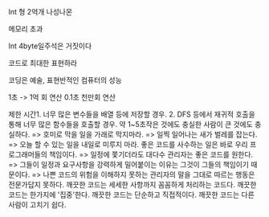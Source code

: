 Int 형 2억개 나성나몬

메모리 초과

Int 4byte일주석은 거짓이다

코드로 최대한 표현하라

코딩은 예술, 표현반적인
컴퓨터의 성능

1초 -> 1억 회 연산
0.1초 천만회 연산

제한 시간1.  너무 많은 변수들을 배열 등에 저장할 경우.
2. DFS 등에서 재귀적 호출을 통해 너무 많은 함수들을 호출할 경우. 약 1~5초작은 것에도 충실한 사람이 큰 것에도 충실하다.
=> 호미로 막을 일을 가래로 막지마라.
=> 일찍 일어나는 새가 벌레를 잡는다.
=> 오늘 할 수 있는 일을 내일로 미루지 마라.
좋은 코드를 사수하는 일은 바로 우리 프로그래머들의 책임이다.
=> 일정에 쫓기더라도 대다수 관리자는 좋은 코드를 원한다.
=> 그들이 일정과 요구사항을 강력하게 밀어붙이는 이유는 그것이 그들의 책임이기 때문이다.
=> 나쁜 코드의 위험을 이해하지 못하는 관리자의 말을 그대로 따르는 행동은 전문가답지 못하다.
깨끗한 코드는 세세한 사항까지 꼼꼼하게 처리하는 코드다.
깨끗한 코드는 한가지에 '집중'한다.
깨끗한 코드는 단순하고 직접적이다.
깨끗한 코드는 다른 사람이 고치기 쉽다.
